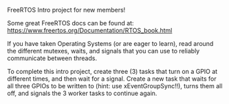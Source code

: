 FreeRTOS Intro project for new members!

Some great FreeRTOS docs can be found at: https://www.freertos.org/Documentation/RTOS_book.html

If you have taken Operating Systems (or are eager to learn), read around the different mutexes, waits, and signals that you can use to reliably communicate between threads.

To complete this intro project, create three (3) tasks that turn on a GPIO at different times, and then wait for a signal. Create a new task that waits for all three GPIOs to be written to (hint: use xEventGroupSync!!), turns them all off, and signals the 3 worker tasks to continue again.
